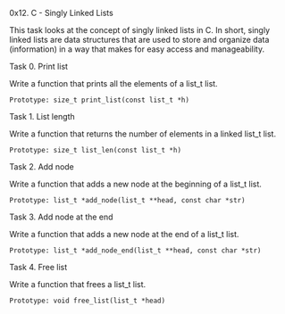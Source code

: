 0x12. C - Singly Linked Lists

This task looks at the concept of singly linked lists in C. In short, singly linked lists are data structures that are used to store and organize data (information) in a way that makes for easy access and manageability. 

Task 0. Print list

Write a function that prints all the elements of a list_t list.
	
	Prototype: size_t print_list(const list_t *h)

Task 1. List length

Write a function that returns the number of elements in a linked list_t list.

	Prototype: size_t list_len(const list_t *h)

Task 2. Add node

Write a function that adds a new node at the beginning of a list_t list.

	Prototype: list_t *add_node(list_t **head, const char *str)

Task 3. Add node at the end

Write a function that adds a new node at the end of a list_t list.

	Prototype: list_t *add_node_end(list_t **head, const char *str)

Task 4. Free list

Write a function that frees a list_t list.

	Prototype: void free_list(list_t *head)
